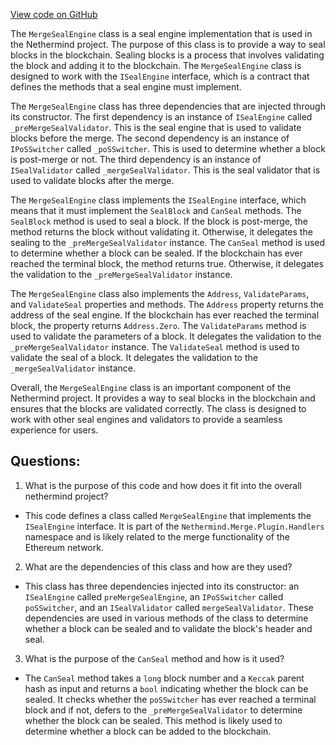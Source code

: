 [View code on GitHub](https://github.com/nethermindeth/nethermind/Nethermind.Merge.Plugin/Handlers/MergeSealEngine.cs)

The `MergeSealEngine` class is a seal engine implementation that is used in the Nethermind project. The purpose of this class is to provide a way to seal blocks in the blockchain. Sealing blocks is a process that involves validating the block and adding it to the blockchain. The `MergeSealEngine` class is designed to work with the `ISealEngine` interface, which is a contract that defines the methods that a seal engine must implement.

The `MergeSealEngine` class has three dependencies that are injected through its constructor. The first dependency is an instance of `ISealEngine` called `_preMergeSealValidator`. This is the seal engine that is used to validate blocks before the merge. The second dependency is an instance of `IPoSSwitcher` called `_poSSwitcher`. This is used to determine whether a block is post-merge or not. The third dependency is an instance of `ISealValidator` called `_mergeSealValidator`. This is the seal validator that is used to validate blocks after the merge.

The `MergeSealEngine` class implements the `ISealEngine` interface, which means that it must implement the `SealBlock` and `CanSeal` methods. The `SealBlock` method is used to seal a block. If the block is post-merge, the method returns the block without validating it. Otherwise, it delegates the sealing to the `_preMergeSealValidator` instance. The `CanSeal` method is used to determine whether a block can be sealed. If the blockchain has ever reached the terminal block, the method returns true. Otherwise, it delegates the validation to the `_preMergeSealValidator` instance.

The `MergeSealEngine` class also implements the `Address`, `ValidateParams`, and `ValidateSeal` properties and methods. The `Address` property returns the address of the seal engine. If the blockchain has ever reached the terminal block, the property returns `Address.Zero`. The `ValidateParams` method is used to validate the parameters of a block. It delegates the validation to the `_preMergeSealValidator` instance. The `ValidateSeal` method is used to validate the seal of a block. It delegates the validation to the `_mergeSealValidator` instance.

Overall, the `MergeSealEngine` class is an important component of the Nethermind project. It provides a way to seal blocks in the blockchain and ensures that the blocks are validated correctly. The class is designed to work with other seal engines and validators to provide a seamless experience for users.
## Questions: 
 1. What is the purpose of this code and how does it fit into the overall nethermind project?
- This code defines a class called `MergeSealEngine` that implements the `ISealEngine` interface. It is part of the `Nethermind.Merge.Plugin.Handlers` namespace and is likely related to the merge functionality of the Ethereum network.

2. What are the dependencies of this class and how are they used?
- This class has three dependencies injected into its constructor: an `ISealEngine` called `preMergeSealEngine`, an `IPoSSwitcher` called `poSSwitcher`, and an `ISealValidator` called `mergeSealValidator`. These dependencies are used in various methods of the class to determine whether a block can be sealed and to validate the block's header and seal.

3. What is the purpose of the `CanSeal` method and how is it used?
- The `CanSeal` method takes a `long` block number and a `Keccak` parent hash as input and returns a `bool` indicating whether the block can be sealed. It checks whether the `poSSwitcher` has ever reached a terminal block and if not, defers to the `_preMergeSealValidator` to determine whether the block can be sealed. This method is likely used to determine whether a block can be added to the blockchain.